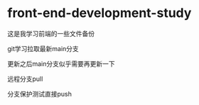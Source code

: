 # front-end-development-study
这是我学习前端的一些文件备份




git学习拉取最新main分支


更新之后main分支似乎需要再更新一下


远程分支pull


分支保护测试直接push